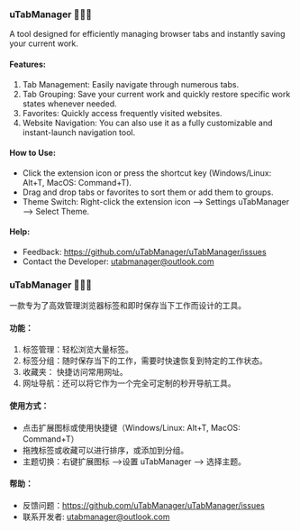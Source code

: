### uTabManager 👋👋👋
A tool designed for efficiently managing browser tabs and instantly saving your current work.

#### Features:
1. Tab Management: Easily navigate through numerous tabs.
2. Tab Grouping: Save your current work and quickly restore specific work states whenever needed.
3. Favorites: Quickly access frequently visited websites.
4. Website Navigation: You can also use it as a fully customizable and instant-launch navigation tool.

#### How to Use:
+ Click the extension icon or press the shortcut key (Windows/Linux: Alt+T, MacOS: Command+T).
+ Drag and drop tabs or favorites to sort them or add them to groups.
+ Theme Switch: Right-click the extension icon --> Settings uTabManager --> Select Theme.

#### Help:
+ Feedback: https://github.com/uTabManager/uTabManager/issues
+ Contact the Developer: utabmanager@outlook.com


### uTabManager 👋👋👋
一款专为了高效管理浏览器标签和即时保存当下工作而设计的工具。

#### 功能：
1. 标签管理：轻松浏览大量标签。
2. 标签分组：随时保存当下的工作，需要时快速恢复到特定的工作状态。
3. 收藏夹：   快捷访问常用网址。
4. 网址导航：还可以将它作为一个完全可定制的秒开导航工具。

#### 使用方式：
+ 点击扩展图标或使用快捷键（Windows/Linux: Alt+T, MacOS: Command+T）
+ 拖拽标签或收藏可以进行排序，或添加到分组。
+ 主题切换：右键扩展图标 -->设置 uTabManager --> 选择主题。

#### 帮助：
+ 反馈问题：https://github.com/uTabManager/uTabManager/issues
+ 联系开发者: utabmanager@outlook.com
